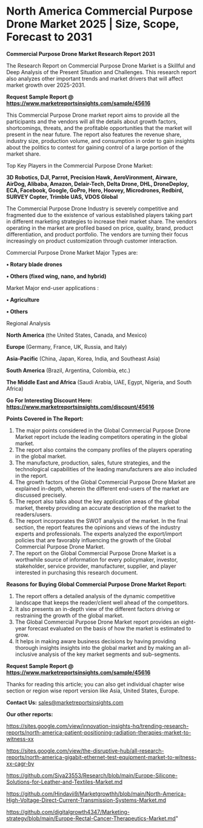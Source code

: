 # North America Commercial Purpose Drone Market 2025 | Size, Scope, Forecast to 2031

<strong>Commercial Purpose Drone Market Research Report 2031</strong>

The Research Report on Commercial Purpose Drone Market is a Skillful and Deep Analysis of the Present Situation and Challenges. This research report also analyzes other important trends and market drivers that will affect market growth over 2025-2031.

<strong>Request Sample Report @ <a href=https://www.marketreportsinsights.com/sample/45616>https://www.marketreportsinsights.com/sample/45616</a></strong>

This Commercial Purpose Drone market report aims to provide all the participants and the vendors will all the details about growth factors, shortcomings, threats, and the profitable opportunities that the market will present in the near future. The report also features the revenue share, industry size, production volume, and consumption in order to gain insights about the politics to contest for gaining control of a large portion of the market share.

Top Key Players in the Commercial Purpose Drone Market:

<strong>3D Robotics, DJI, Parrot, Precision Hawk, AeroVironment, Airware, AirDog, Alibaba, Amazon, Delair-Tech, Delta Drone, DHL, DroneDeploy, ECA, Facebook, Google, GoPro, Hero, Hoovey, Microdrones, Redbird, SURVEY Copter, Trimble UAS, VDOS Global</strong>

The Commercial Purpose Drone Industry is severely competitive and fragmented due to the existence of various established players taking part in different marketing strategies to increase their market share. The vendors operating in the market are profiled based on price, quality, brand, product differentiation, and product portfolio. The vendors are turning their focus increasingly on product customization through customer interaction.

Commercial Purpose Drone Market Major Types are:

<strong>•  Rotary blade drones

•  Others (fixed wing, nano, and hybrid)</strong>

Market Major end-user applications :

<strong>•  Agriculture

•  Others</strong>

Regional Analysis

</u><strong><b>North America</b></strong> (the United States, Canada, and Mexico)

<strong><b>Europe </b></strong>(Germany, France, UK, Russia, and Italy)

<strong><b>Asia-Pacific</b></strong> (China, Japan, Korea, India, and Southeast Asia)

<strong><b>South America</b></strong> (Brazil, Argentina, Colombia, etc.)

<strong><b>The Middle East and Africa</b></strong> (Saudi Arabia, UAE, Egypt, Nigeria, and South Africa)

<strong>Go For Interesting Discount Here: <a href=https://www.marketreportsinsights.com/discount/45616>https://www.marketreportsinsights.com/discount/45616</a></strong>

<strong>Points Covered in The Report:</strong>
<ol>
  <li>The major points considered in the Global Commercial Purpose Drone Market report include the leading competitors operating in the global market.</li>
  <li>The report also contains the company profiles of the players operating in the global market.</li>
  <li>The manufacture, production, sales, future strategies, and the technological capabilities of the leading manufacturers are also included in the report.</li>
  <li>The growth factors of the Global Commercial Purpose Drone Market are explained in-depth, wherein the different end-users of the market are discussed precisely.</li>
  <li>The report also talks about the key application areas of the global market, thereby providing an accurate description of the market to the readers/users.</li>
  <li>The report incorporates the SWOT analysis of the market. In the final section, the report features the opinions and views of the industry experts and professionals. The experts analyzed the export/import policies that are favorably influencing the growth of the Global Commercial Purpose Drone Market.</li>
  <li>The report on the Global Commercial Purpose Drone Market is a worthwhile source of information for every policymaker, investor, stakeholder, service provider, manufacturer, supplier, and player interested in purchasing this research document.</li>
</ol>
<strong>Reasons for Buying Global Commercial Purpose Drone Market Report:</strong>

<ol>
  <li>The report offers a detailed analysis of the dynamic competitive landscape that keeps the reader/client well ahead of the competitors.</li>
  <li>It also presents an in-depth view of the different factors driving or restraining the growth of the global market.</li>
  <li>The Global Commercial Purpose Drone Market report provides an eight-year forecast evaluated on the basis of how the market is estimated to grow.</li>
  <li>It helps in making aware business decisions by having providing thorough insights insights into the global market and by making an all-inclusive analysis of the key market segments and sub-segments.</li>
</ol>
<strong>Request Sample Report @ <a href=https://www.marketreportsinsights.com/sample/45616>https://www.marketreportsinsights.com/sample/45616</a></strong>


Thanks for reading this article; you can also get individual chapter wise section or region wise report version like Asia, United States, Europe.

<strong>Contact Us:</strong>
sales@marketreportsinsights.com

<strong>Our other reports:</strong>

<a href=https://sites.google.com/view/innovation-insights-hq/trending-research-reports/north-america-patient-positioning-radiation-therapies-market-to-witness-xx>https://sites.google.com/view/innovation-insights-hq/trending-research-reports/north-america-patient-positioning-radiation-therapies-market-to-witness-xx</a>

<a href=https://sites.google.com/view/the-disruptive-hub/all-research-reports/north-america-gigabit-ethernet-test-equipment-market-to-witness-xx-cagr-by>https://sites.google.com/view/the-disruptive-hub/all-research-reports/north-america-gigabit-ethernet-test-equipment-market-to-witness-xx-cagr-by</a>

<a href=https://github.com/Siya23553/Research/blob/main/Europe-Silicone-Solutions-for-Leather-and-Textiles-Market.md>https://github.com/Siya23553/Research/blob/main/Europe-Silicone-Solutions-for-Leather-and-Textiles-Market.md</a>

<a href=https://github.com/Hindavii9/Marketgrowthh/blob/main/North-America-High-Voltage-Direct-Current-Transmission-Systems-Market.md>https://github.com/Hindavii9/Marketgrowthh/blob/main/North-America-High-Voltage-Direct-Current-Transmission-Systems-Market.md</a>

<a href=https://github.com/digitalgrowth4347/Marketing-strategy/blob/main/Europe-Rectal-Cancer-Therapeutics-Market.md>https://github.com/digitalgrowth4347/Marketing-strategy/blob/main/Europe-Rectal-Cancer-Therapeutics-Market.md</a>"
